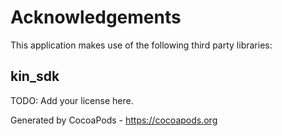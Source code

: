 # Acknowledgements
This application makes use of the following third party libraries:

## kin_sdk

TODO: Add your license here.

Generated by CocoaPods - https://cocoapods.org
